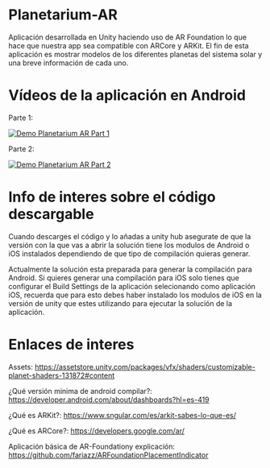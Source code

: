# Planetarium-AR

Aplicación desarrollada en Unity haciendo uso de AR Foundation lo que hace que nuestra app sea compatible con ARCore y ARKit. El fin de esta aplicación es mostrar modelos de los diferentes planetas del sistema solar y una breve información de cada uno.

# Vídeos de la aplicación en Android

Parte 1:

[![Demo Planetarium AR Part 1](https://i9.ytimg.com/vi/Z3-QxczSUMM/mq2.jpg?sqp=CLKQvfUF&rs=AOn4CLCj-G4AU9amvVXcVVHNef0yM8GAuQ)](https://youtu.be/Z3-QxczSUMM)

Parte 2:

[![Demo Planetarium AR Part 2](https://i9.ytimg.com/vi/CvuvfukpIo4/mq2.jpg?sqp=CIaQvfUF&rs=AOn4CLCTXpf5ETmskkApziGKfL_twrZE1w)](https://youtu.be/CvuvfukpIo4)

# Info de interes sobre el código descargable

Cuando descarges el código y lo añadas a unity hub asegurate de que la versión con la que vas a abrir la solución tiene los modulos de Android o iOS instalados dependiendo de que tipo de compilación quieras generar.

Actualmente la solución esta preparada para generar la compilación para Android. Si quieres generar una compilación para iOS solo tienes que configurar el Build Settings de la aplicación selecionando como aplicación iOS, recuerda que para esto debes haber instalado los modulos de iOS en la versión de unity que estes utilizando para ejecutar la solución de la aplicación.

# Enlaces de interes

Assets: https://assetstore.unity.com/packages/vfx/shaders/customizable-planet-shaders-131872#content

¿Qué versión minima de android compilar?: https://developer.android.com/about/dashboards?hl=es-419 

¿Qué es ARKit?: https://www.sngular.com/es/arkit-sabes-lo-que-es/

¿Qué es ARCore?: https://developers.google.com/ar/

Aplicación básica de AR-Foundationy explicación: https://github.com/fariazz/ARFoundationPlacementIndicator

